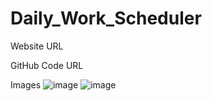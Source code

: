 # Daily_Work_Scheduler


<!-- GIVEN I am using a daily planner to create a schedule -->

<!-- WHEN I open the planner
THEN the current day is displayed at the top of the calendar
-completed

WHEN I scroll down
THEN I am presented with timeblocks for standard business hours
-completed

WHEN I view the timeblocks for that day
THEN each timeblock is color coded to indicate whether it is in the past, present, or future
  completed

WHEN I click into a timeblock
THEN I can enter an event
-completed

WHEN I click the save button for that timeblock
THEN the text for that event is saved in local storage
-not completed, cannot wrap my head around local storage


WHEN I refresh the page
THEN the saved events persist 
-the events still stay on the page if you refresh...
-->

Website URL


GitHub Code URL



Images
![image](https://user-images.githubusercontent.com/87992263/134825119-21591eb1-1f2e-4b91-9bfd-d823fffc1837.png)
![image](https://user-images.githubusercontent.com/87992263/134825127-ef2bc257-ecb6-4172-9bd1-51acb2ebf763.png)


